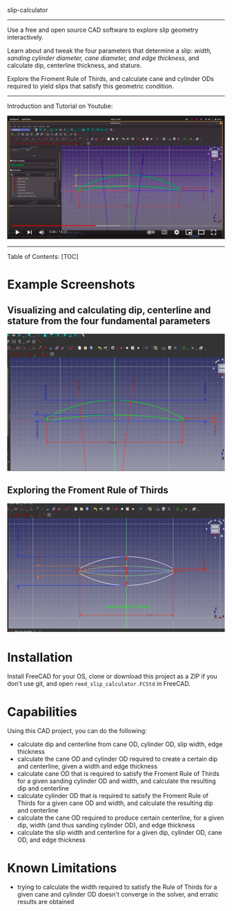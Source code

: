 slip-calculator

<hr>
Use a free and open source CAD software to explore slip geometry interactively.

Learn about and tweak the four parameters that determine a slip: *width, sanding cylinder diameter, cane diameter, and edge thickness*, and calculate dip, centerline thickness, and stature.

Explore the Froment Rule of Thirds, and calculate cane and cylinder ODs required to yield slips that satisfy this geometric condition.
<hr>

Introduction and Tutorial on Youtube:

<a href="https://youtu.be/wXY4rGBuEL4" target="_blank">
<img src="assets/yt-video-image.png" alt="Video Introduction and Tutorial" width="600"/>
</a>
<hr>

Table of Contents:
[TOC]

# Example Screenshots
## Visualizing and calculating dip, centerline and stature from the four fundamental parameters
<img src="./assets/fourFundamentalParams.png" alt="Tapered rolling mandrel in FreeCAD" width="600"/>

## Exploring the Froment Rule of Thirds
<img src="./assets/fromentRuleOfThirds.png" alt="Tapered rolling mandrel in FreeCAD" width="600"/>

# Installation
Install FreeCAD for your OS, clone or download this project as a ZIP if you don't use git, and open
`reed_slip_calculator.FCStd` in FreeCAD.

# Capabilities
Using this CAD project, you can do the following:

- calculate dip and centerline from cane OD, cylinder OD, slip width, edge thickness
- calculate the cane OD and cylinder OD required to create a certain dip and centerline, given a width and edge thickness
- calculate cane OD that is required to satisfy the Froment Rule of Thirds for a given sanding cylinder OD and width, and calculate the resulting dip and centerline
- calculate cylinder OD that is required to satisfy the Froment Rule of Thirds for a given cane OD and width, and calculate the resulting dip and centerline
- calculate the cane OD required to produce certain centerline, for a given dip, width (and thus sanding cylinder OD), and edge thickness
- calculate the slip width and centerline for a given dip, cylinder OD, cane OD, and edge thickness

# Known Limitations
- trying to calculate the width required to satisfy the Rule of Thirds for a given cane and cylinder OD doesn't converge in the solver, and erratic results are obtained
